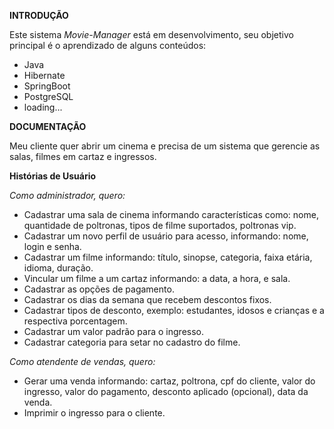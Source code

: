 **INTRODUÇÃO**

Este sistema *Movie-Manager* está em desenvolvimento, seu objetivo principal é o aprendizado de alguns conteúdos:

- Java
- Hibernate
- SpringBoot
- PostgreSQL
- loading...

**DOCUMENTAÇÃO**

Meu cliente quer abrir um cinema e precisa de um sistema que gerencie as salas, filmes em cartaz e ingressos.

**Histórias de Usuário**

*Como administrador, quero:*
- Cadastrar uma sala de cinema informando características como: nome, quantidade de poltronas, tipos de filme suportados, poltronas vip.
- Cadastrar um novo perfil de usuário para acesso, informando: nome, login e senha.
- Cadastrar um filme informando: título, sinopse, categoria, faixa etária, idioma, duração.
- Vincular um filme a um cartaz informando: a data, a hora, e sala.
- Cadastrar as opções de pagamento.
- Cadastrar os dias da semana que recebem descontos fixos.
- Cadastrar tipos de desconto, exemplo: estudantes, idosos e crianças e a respectiva porcentagem.
- Cadastrar um valor padrão para o ingresso.
- Cadastrar categoria para setar no cadastro do filme.

*Como atendente de vendas, quero:*

- Gerar uma venda informando: cartaz, poltrona, cpf do cliente, valor do ingresso, valor do pagamento, desconto aplicado (opcional), data da venda.
- Imprimir o ingresso para o cliente.
